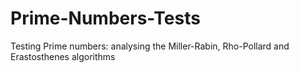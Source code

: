 # Prime-Numbers-Tests
Testing Prime numbers: analysing the Miller-Rabin, Rho-Pollard and Erastosthenes algorithms
